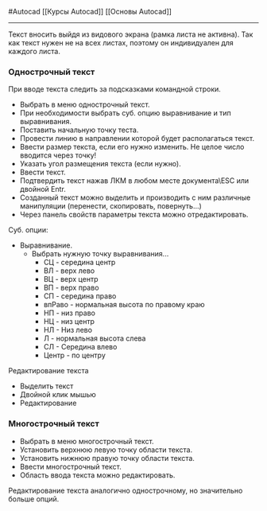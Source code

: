 #Autocad 
[[Курсы Autocad]]
[[Основы Autocad]]
__________

Текст вносить выйдя из видового экрана (рамка листа не активна). Так как текст нужен не на всех листах, поэтому он индивидуален для каждого листа.

### Однострочный текст
При вводе текста следить за подсказками командной строки.
- Выбрать в меню однострочный текст.
- При необходимости выбрать суб. опцию выравнивание и тип выравнивания.
- Поставить начальную точку теста.
- Провести линию в направлении которой будет располагаться текст.
- Ввести размер текста, если его нужно изменить. Не целое число вводится через точку!
- Указать угол размещения текста (если нужно).
- Ввести текст.
- Подтвердить текст нажав ЛКМ в любом месте документа\ESC или двойной Entr.
- Созданный текст можно выделить и производить с ним различные манипуляции (перенести, скопировать, повернуть...)
- Через панель свойств параметры текста можно отредактировать.

Суб. опции:
- Выравнивание.
	- Выбрать нужную точку выравнивания...
		- СЦ - середина центр
		- ВЛ - верх лево
		- ВЦ - верх центр
		- ВП - верх право
		- СП - середина право
		- впРаво - нормальная высота по правому краю
		- НП - низ право
		- НЦ - низ центр
		- НЛ - Низ лево
		- Л - нормальная высота слева
		- СЛ - Середина влево
		- Центр - по центру

Редактирование текста
- Выделить текст
- Двойной клик мышью
- Редактирование

### Многострочный текст
- Выбрать в меню многострочный текст.
- Установить верхнюю левую точку области текста.
- Установить нижнюю правую точку области текста.
- Ввести многострочный текст.
- Область ввода текста можно редактировать.

Редактирование текста аналогично однострочному, но значительно больше опций.